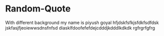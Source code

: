 # Random-Quote
With different background
my name is piyush goyal
hfjdskfsfkjsfdkfsdfdsk
jskfasjfjeoiewwsdnsfnfsd
diasklfdoofefefdejcdddjkdddlkdkdk
rgfrgrfgfrg
